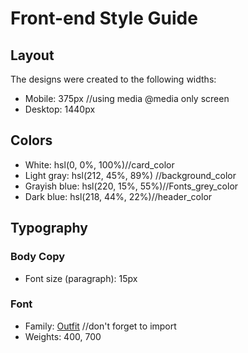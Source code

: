 # Front-end Style Guide

## Layout

The designs were created to the following widths:

- Mobile: 375px //using media @media only screen
- Desktop: 1440px 

## Colors

- White: hsl(0, 0%, 100%)//card_color
- Light gray: hsl(212, 45%, 89%) //background_color
- Grayish blue: hsl(220, 15%, 55%)//Fonts_grey_color
- Dark blue: hsl(218, 44%, 22%)//header_color

## Typography

### Body Copy

- Font size (paragraph): 15px 

### Font

- Family: [Outfit](https://fonts.google.com/specimen/Outfit) //don't forget to import
- Weights: 400, 700
